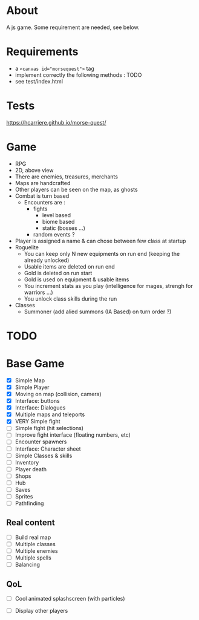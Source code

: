 # About
A js game. Some requirement are needed, see below.

# Requirements

- a `<canvas id="morsequest">` tag
- implement correctly the following methods : 
TODO
- see test/index.html

# Tests

https://hcarriere.github.io/morse-quest/

# Game

- RPG
- 2D, above view
- There are enemies, treasures, merchants
- Maps are handcrafted
- Other players can be seen on the map, as ghosts
- Combat is turn based
    - Encounters are :
        - fights
            - level based
            - biome based
            - static (bosses ...)
        - random events ?
- Player is assigned a name & can chose between few class at startup
- Roguelite
    - You can keep only N new equipments on run end (keeping the already unlocked)
    - Usable items are deleted on run end
    - Gold is deleted on run start
    - Gold is used on equipment & usable items
    - You increment stats as you play (intelligence for mages, strengh for warriors ...)
    - You unlock class skills during the run
- Classes
    - Summoner (add alied summons (IA Based) on turn order ?)


# TODO
# Base Game
- [x] Simple Map
- [x] Simple Player
- [x] Moving on map (collision, camera)
- [x] Interface: buttons
- [x] Interface: Dialogues
- [x] Multiple maps and teleports
- [x] VERY Simple fight
- [ ] Simple fight (hit selections)
- [ ] Improve fight interface (floating numbers, etc)
- [ ] Encounter spawners
- [ ] Interface: Character sheet
- [ ] Simple Classes & skills
- [ ] Inventory
- [ ] Player death
- [ ] Shops
- [ ] Hub
- [ ] Saves
- [ ] Sprites
- [ ] Pathfinding
## Real content
- [ ] Build real map
- [ ] Multiple classes
- [ ] Multiple enemies
- [ ] Multiple spells
- [ ] Balancing
## QoL
- [ ] Cool animated splashscreen (with particles)
- [ ] Display other players

